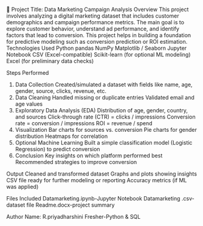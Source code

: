 📌 Project Title: Data Marketing Campaign Analysis
 Overview
This project involves analyzing a digital marketing dataset that includes customer demographics and campaign performance metrics. The main goal is to explore customer behavior, understand ad performance, and identify factors that lead to conversion. This project helps in building a foundation for predictive modeling such as conversion prediction or ROI estimation.
 Technologies Used
Python 
pandas
NumPy
Matplotlib / Seaborn
Jupyter Notebook
CSV (Excel-compatible)
Scikit-learn (for optional ML modeling)
Excel (for preliminary data checks)

 Steps Performed

1. Data Collection
Created/simulated a dataset with fields like name, age, gender, source, clicks, revenue, etc.
2. Data Cleaning
Handled missing or duplicate entries
Validated email and age values
3. Exploratory Data Analysis (EDA)
Distribution of age, gender, country, and sources
Click-through rate (CTR) = clicks / impressions
Conversion rate = conversion / impressions
ROI = revenue / spend
4. Visualization
Bar charts for sources vs. conversion
Pie charts for gender distribution
Heatmaps for correlation
5. Optional Machine Learning
Built a simple classification model (Logistic Regression) to predict conversion
6. Conclusion
Key insights on which platform performed best
Recommended strategies to improve conversion

Output
Cleaned and transformed dataset
Graphs and plots showing insights
CSV file ready for further modeling or reporting
Accuracy metrics (if ML was applied)

Files Included
Datamarketing.ipynb-Jupyter Notebook
Datamarketing .csv-dataset file
Readme.docx-project summary

Author
Name: R.priyadharshini
Fresher-Python &  SQL

